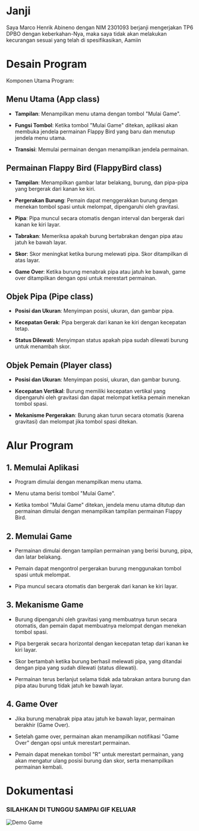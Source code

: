 # Janji

Saya Marco Henrik Abineno dengan NIM 2301093 berjanji mengerjakan TP6 DPBO dengan keberkahan-Nya, maka saya tidak akan melakukan kecurangan sesuai yang telah di spesifikasikan, Aamiin

# Desain Program

Komponen Utama Program:

## Menu Utama (App class)

- **Tampilan**: Menampilkan menu utama dengan tombol "Mulai Game".  

- **Fungsi Tombol**: Ketika tombol "Mulai Game" ditekan, aplikasi akan membuka jendela permainan Flappy Bird yang baru dan menutup jendela menu utama.  

- **Transisi**: Memulai permainan dengan menampilkan jendela permainan.  

## Permainan Flappy Bird (FlappyBird class)

- **Tampilan**: Menampilkan gambar latar belakang, burung, dan pipa-pipa yang bergerak dari kanan ke kiri.  

- **Pergerakan Burung**: Pemain dapat menggerakkan burung dengan menekan tombol spasi untuk melompat, dipengaruhi oleh gravitasi.  

- **Pipa**: Pipa muncul secara otomatis dengan interval dan bergerak dari kanan ke kiri layar.  

- **Tabrakan**: Memeriksa apakah burung bertabrakan dengan pipa atau jatuh ke bawah layar.  

- **Skor**: Skor meningkat ketika burung melewati pipa. Skor ditampilkan di atas layar.  

- **Game Over**: Ketika burung menabrak pipa atau jatuh ke bawah, game over ditampilkan dengan opsi untuk merestart permainan.  

## Objek Pipa (Pipe class)

- **Posisi dan Ukuran**: Menyimpan posisi, ukuran, dan gambar pipa.  

- **Kecepatan Gerak**: Pipa bergerak dari kanan ke kiri dengan kecepatan tetap.  

- **Status Dilewati**: Menyimpan status apakah pipa sudah dilewati burung untuk menambah skor.  

## Objek Pemain (Player class)

- **Posisi dan Ukuran**: Menyimpan posisi, ukuran, dan gambar burung.  

- **Kecepatan Vertikal**: Burung memiliki kecepatan vertikal yang dipengaruhi oleh gravitasi dan dapat melompat ketika pemain menekan tombol spasi.  

- **Mekanisme Pergerakan**: Burung akan turun secara otomatis (karena gravitasi) dan melompat jika tombol spasi ditekan.  

# Alur Program

## 1. Memulai Aplikasi

- Program dimulai dengan menampilkan menu utama.  

- Menu utama berisi tombol "Mulai Game".  

- Ketika tombol "Mulai Game" ditekan, jendela menu utama ditutup dan permainan dimulai dengan menampilkan tampilan permainan Flappy Bird.  

## 2. Memulai Game

- Permainan dimulai dengan tampilan permainan yang berisi burung, pipa, dan latar belakang.  

- Pemain dapat mengontrol pergerakan burung menggunakan tombol spasi untuk melompat.  

- Pipa muncul secara otomatis dan bergerak dari kanan ke kiri layar.  

## 3. Mekanisme Game

- Burung dipengaruhi oleh gravitasi yang membuatnya turun secara otomatis, dan pemain dapat membuatnya melompat dengan menekan tombol spasi.  

- Pipa bergerak secara horizontal dengan kecepatan tetap dari kanan ke kiri layar.  

- Skor bertambah ketika burung berhasil melewati pipa, yang ditandai dengan pipa yang sudah dilewati (status dilewati).  

- Permainan terus berlanjut selama tidak ada tabrakan antara burung dan pipa atau burung tidak jatuh ke bawah layar.  

## 4. Game Over

- Jika burung menabrak pipa atau jatuh ke bawah layar, permainan berakhir (Game Over).  

- Setelah game over, permainan akan menampilkan notifikasi "Game Over" dengan opsi untuk merestart permainan.  

- Pemain dapat menekan tombol "R" untuk merestart permainan, yang akan mengatur ulang posisi burung dan skor, serta menampilkan permainan kembali.

# Dokumentasi

### SILAHKAN DI TUNGGU SAMPAI GIF KELUAR

![Demo Game](ScreenRecord/ScreenRecordTP6.gif)

